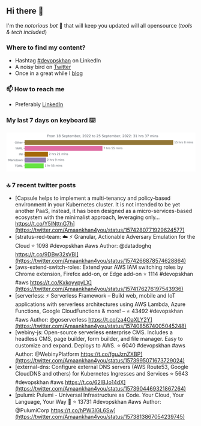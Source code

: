 <!--- [![Hits](https://hits.seeyoufarm.com/api/count/incr/badge.svg?url=https%3A%2F%2Fgithub.com%2Fakhan4u%2Fhit-counter&count_bg=%2379C83D&title_bg=%23555555&icon=&icon_color=%23E7E7E7&title=visits&edge_flat=false)](https://hits.seeyoufarm.com) --->

## Hi there 👋

I'm the _notorious bot_ 🤣 that will keep you updated will all opensource (_tools & tech included_) 

### Where to find my content?

* Hashtag [#devopskhan](https://www.linkedin.com/feed/hashtag/devopskhan) on LinkedIn
* A noisy bird on [Twitter](https://twitter.com/Amaankhan4you)
* Once in a great while I [blog](https://linuxparrot.com) 


### 📫 **How to reach me**

* Preferably [LinkedIn](https://www.linkedin.com/in/amaan-khan-linux-ninja)

### My last 7 days on keyboard ⌨️

<img src="https://github.com/akhan4u/akhan4u/blob/main/images/stat.svg" alt="Amaan's Wakatime Activity!"/>

### 🔝 7 recent twitter posts
<!-- DEVDOJO:START -->
- [Capsule helps to implement a multi-tenancy and policy-based environment in your Kubernetes cluster. It is not intended to be yet another PaaS, instead, it has been designed as a micro-services-based ecosystem with the minimalist approach, leveraging only… https://t.co/Y5lNttnG7h](https://twitter.com/Amaankhan4you/status/1574280771929624577)
- [stratus-red-team: :cloud: :zap: Granular, Actionable Adversary Emulation for the Cloud
⭐️ 1098
#devopskhan #aws
Author: @datadoghq
https://t.co/9DBw32sVBI](https://twitter.com/Amaankhan4you/status/1574266878574628864)
- [aws-extend-switch-roles: Extend your AWS IAM switching roles by Chrome extension, Firefox add-on, or Edge add-on
⭐️ 1114
#devopskhan #aws
https://t.co/KxkoyypyLX](https://twitter.com/Amaankhan4you/status/1574176276197543936)
- [serverless: ⚡ Serverless Framework – Build web, mobile and IoT applications with serverless architectures using AWS Lambda, Azure Functions, Google CloudFunctions &amp; more! – 
⭐️ 43492
#devopskhan #aws
Author: @goserverless
https://t.co/za4OaXLY2Y](https://twitter.com/Amaankhan4you/status/1574085674005045248)
- [webiny-js: Open-source serverless enterprise CMS. Includes a headless CMS, page builder, form builder, and file manager. Easy to customize and expand. Deploys to AWS.
⭐️ 6040
#devopskhan #aws
Author: @WebinyPlatform
https://t.co/fguJznZXBP](https://twitter.com/Amaankhan4you/status/1573995071673729024)
- [external-dns: Configure external DNS servers &lpar;AWS Route53, Google CloudDNS and others&rpar; for Kubernetes Ingresses and Services
⭐️ 5643
#devopskhan #aws
https://t.co/62IBJo14dX](https://twitter.com/Amaankhan4you/status/1573904469321867264)
- [pulumi: Pulumi - Universal Infrastructure as Code. Your Cloud, Your Language, Your Way 🚀
⭐️ 13731
#devopskhan #aws
Author: @PulumiCorp
https://t.co/hPW3lGL6Sw](https://twitter.com/Amaankhan4you/status/1573813867054239745)
<!-- DEVDOJO:END -->

<!-- ![Amaan's GitHub stats](https://github-readme-stats.vercel.app/api?username=akhan4u&count_private=true&show_icons=true&hide=contribs) -->
